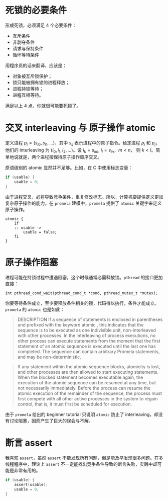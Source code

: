 ﻿# 死锁的必要条件

形成死锁，必须满足 4 个必要条件：

 - 互斥条件
 - 非剥夺条件
 - 请求与保持条件
 - 循环等待条件

用程序员的话来翻译，应该是：

 - 对象被互斥锁保护；
 - 锁只能被拥有锁的进程释放；
 - 进程持锁等待；
 - 进程互相等待。
 
满足以上 4 点，你就很可能要死锁了。

# 交叉 interleaving 与 原子操作 atomic
定义进程 $p_i = (s_{i0}, s_{i1}, \dots)$，其中 $s_{ij}$ 表示进程中的原子指令。给定进程 $p_i$ 和 $p_j$，他们的 interleaving 为 $(i_0, i_1, i_2, \dots)$。设 $i_k = s_{im}$, $i_l = s_{in}$，$m \lt n$， 则 $k \lt l$。简单地说就是，两个进程按保持原子操作顺序交叉。

原语级别的 atomic 显然并不足够。比如，在 C 中使用标志变量：
```C
if (usable) {
    usable = 0;
}
```
由于进程交叉，必将导致竞争条件，重复修改标志。所以，计算机要提供定义更加复杂原子操作的能力。在 `promela` 建模中，`promela` 提供了 `atomic` 关键字来定义原子操作。
```
atomic {
    if
    :: usable ->
        usable = false;
    fi
}
```

# 原子操作阻塞
进程可能在持锁过程中遭遇阻塞，这个时候通常必需释放锁。`pthread` 的接口更加直接：
```
int pthread_cond_wait(pthread_cond_t *cond, pthread_mutex_t *mutex);
```
你要等待条件成立，至少要释放条件相关的锁，代码得以执行，条件才能成立。`promela` 的 `atomic` 也是如此：
> DESCRIPTION
If a sequence of statements is enclosed in parentheses and prefixed with the keyword atomic , this indicates that the sequence is to be executed as one indivisible unit, non-interleaved with other processes. In the interleaving of process executions, no other process can execute statements from the moment that the first statement of an atomic sequence is executed until the last one has completed. The sequence can contain arbitrary Promela statements, and may be non-deterministic.

> If any statement within the atomic sequence blocks, atomicity is lost, and other processes are then allowed to start executing statements. When the blocked statement becomes executable again, the execution of the atomic sequence can be resumed at any time, but not necessarily immediately. Before the process can resume the atomic execution of the remainder of the sequence, the process must first compete with all other active processes in the system to regain control, that is, it must first be scheduled for execution. 

由于 `promela` 给出的 beginner tutorial 只说明 `atomic` 防止了 interleaving，却没有讨论阻塞，因而产生了巨大的误会与不解。

# 断言 assert
我喜欢 `assert`，虽然 `assert` 不能发现所有问题，但是能及早发现很多问题。在多线程程序中，理论上 `assert` 不一定能找出竞争条件导致的断言失败，实践中却可能是非常有用的。
```C
if (usable) {
    assert(usable);
    usable = 0;
}
```
